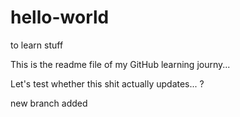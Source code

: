 # hello-world
to learn stuff

This is the readme file of my GitHub learning journy...

Let's test whether this shit actually updates... ?

new branch added 
